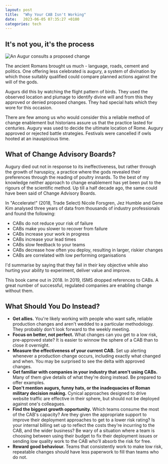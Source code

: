 ```yaml
---
layout: post
title:  "Why Your CAB Isn't Working"
date:   2023-06-05 07:35:27 +0100
categories: tech
---
```

## It's not you, it's the process

![An Augur consults a proposed change](/Augur.png)

The ancient Romans brought us much - language, roads, cement and politics. One offering less celebrated is augury, a system of divination by which those suitably qualified could compare planned actions against the will of the gods.

Augurs did this by watching the flight pattern of birds. They used the observed location and plumage to identify divine will and from this they approved or denied proposed changes. They had special hats which they wore for this occasion.

There are few among us who would consider this a reliable method of change enablement but historians assure us that the practice lasted for centuries. Augury was used to decide the ultimate location of Rome. Augury approved or rejected battle strategies. Festivals were cancelled if owls hooted at an inauspicious time.

## What of Change Advisory Boards?

Augury died out not in response to its ineffectiveness, but rather through the growth of haruspicy, a practice where the gods revealed their preferences through the reading of poultry innards. To the best of my knowledge neither approach to change enablement has yet been put to the rigours of the scientific method. Up till a half decade ago, the same could have been said of Change Advisory Boards.

In "Accelerate!" (2018, Trade Select) Nicole Forsgren, Jez Humble and Gene Kim analysed three years of data from thousands of industry professionals and found the following:

* CABs do not reduce your risk of failure
* CABs make you slower to recover from failure
* CABs increase your work in progress
* CABs increase your lead times
* CABs slow feedback to your teams
* CABs decrease how often you deploy, resulting in larger, riskier changes
* CABs are correlated with low performing organisations

I'd summarise by saying that they fail in their key objective while also hurting your ability to experiment, deliver value and improve. 

This book came out in 2018. In 2019, ISMS dropped references to CABs. A great number of successful, regulated companies are enabling change without them.

## What Should You Do Instead?

* **Get allies.** You're likely working with people who want safe, reliable production changes and aren't wedded to a particular methodology. They probably don't look forward to the weekly meeting.
* **Focus on better, not perfect.** What changes can you get to a low risk, pre-approved state? It is easier to winnow the sphere of a CAB than to close it overnight.
* **Measure the effectiveness of your current CAB.** Set up alerting whenever a production change occurs, including exactly what changed and when. You may be surprised to see the delta with approved changes.
* **Get familiar with companies in your industry that aren't using CABs.** Many of them give details of what they're doing instead. Be prepared to offer examples.
* **Don't mention augurs, funny hats, or the inadequacies of Roman military decision making.** Cynical approaches designed to drive website traffic are effective in their sphere, but should not be deployed against one's colleagues.
* **Find the biggest growth opportunity.** Which teams consume the most of the CAB's capacity? Are they given the appropriate support to improve their deployment approaches to get to a lower risk rating? Is your internal billing set up to reflect the costs they're incurring to the CAB, and the wider business? Be wary of a situation where a team is choosing between using their budget to fix their deployment issues or sending low quality work to the CAB who'll absorb the risk for free.
* **Reward good behaviour.** Teams that consistently work to make low risk, repeatable changes should have less paperwork to fill than teams who do not.

